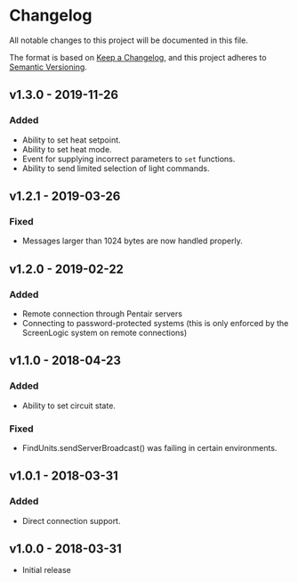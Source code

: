 # Changelog
All notable changes to this project will be documented in this file.

The format is based on [Keep a Changelog](https://keepachangelog.com/en/1.0.0/),
and this project adheres to [Semantic Versioning](https://semver.org/spec/v2.0.0.html).

## v1.3.0 - 2019-11-26
### Added
* Ability to set heat setpoint.
* Ability to set heat mode.
* Event for supplying incorrect parameters to `set` functions.
* Ability to send limited selection of light commands.

## v1.2.1 - 2019-03-26
### Fixed
* Messages larger than 1024 bytes are now handled properly.

## v1.2.0 - 2019-02-22
### Added
* Remote connection through Pentair servers
* Connecting to password-protected systems (this is only enforced by the ScreenLogic system on remote connections)

## v1.1.0 - 2018-04-23
### Added
* Ability to set circuit state.

### Fixed
* FindUnits.sendServerBroadcast() was failing in certain environments.

## v1.0.1 - 2018-03-31
### Added
* Direct connection support.

## v1.0.0 - 2018-03-31
* Initial release
